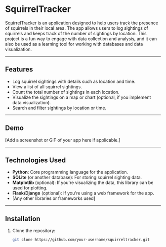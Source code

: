 # SquirrelTracker

SquirrelTracker is an application designed to help users track the presence of squirrels in their local area. The app allows users to log sightings of squirrels and keeps track of the number of sightings by location. This project is a fun way to engage with data collection and analysis, and it can also be used as a learning tool for working with databases and data visualization.

---

## Features

- Log squirrel sightings with details such as location and time.
- View a list of all squirrel sightings.
- Count the total number of sightings in each location.
- Visualize the sightings on a map or chart (optional, if you implement data visualization).
- Search and filter sightings by location or time.

---

## Demo

[Add a screenshot or GIF of your app here if applicable.]

---

## Technologies Used

- **Python**: Core programming language for the application.
- **SQLite** (or another database): For storing squirrel sighting data.
- **Matplotlib** (optional): If you're visualizing the data, this library can be used for plotting.
- **Flask/Django** (optional): If you're using a web framework for the app.
- [Any other libraries or frameworks used]

---

## Installation

1. Clone the repository:
   ```bash
   git clone https://github.com/your-username/squirreltracker.git
